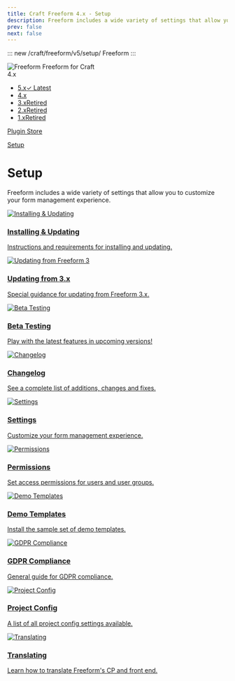 ```yaml
---
title: Craft Freeform 4.x - Setup
description: Freeform includes a wide variety of settings that allow you to customize your form management experience.
prev: false
next: false
---
```


<meta property="og:image" content="https://docs.solspace.com/extras/social/craft/freeform/freeform.png" />

::: new /craft/freeform/v5/setup/
Freeform
:::

<div id="pr-heading">
    <img src="https://docs.solspace.com/extras/icons/products/freeform-icon.png" alt="Freeform" class="pr-image">
    <span class="pr-name">Freeform</span>
    <span class="pr-category">for Craft</span>
    <div class="pr-v-wrapper">
        <div class="pr-v">
            <span class="pr-v-v">4.x</span>
            <span class="pr-v-arrow arrow down"></span>
        </div>
        <ul class="pr-v-list">
            <li><a href="/craft/freeform/v5/">5.x<span class="pr-v-type pr-latest">✓ Latest</span></a></li>
            <li><a href="/craft/freeform/v4/">4.x</a></li>
            <li><a href="/craft/freeform/v3/">3.x<span class="pr-v-type pr-retired">Retired</span></a></li>
            <li><a href="/craft/freeform/v2/">2.x<span class="pr-v-type pr-retired">Retired</span></a></li>
            <li><a href="/craft/freeform/v1/">1.x<span class="pr-v-type pr-retired">Retired</span></a></li>
        </ul>
    </div>
    <div class="pr-buy">
        <a href="https://plugins.craftcms.com/freeform" class="button button-blue"><span class="external-url">Plugin Store</span></a>
    </div>
</div>

<span class="page-section"><a href="/craft/freeform/v4/setup/">Setup</a></span>

# Setup

<div class="hero-lead">

Freeform includes a wide variety of settings that allow you to customize your form management experience.

</div>

<div class="menu-grid">
    <a href="./installing-updating/" class="menu-box">
        <img src="../../../../images/icons/box.png" alt="Installing &amp; Updating">
        <div class="menu-grid-text">
            <h3>Installing &amp; Updating</h3>
            <p>Instructions and requirements for installing and updating.</p>
        </div>
    </a>
    <a href="./updating-freeform-3/" class="menu-box">
        <img src="../../../../images/icons/update-arrows.png" alt="Updating from Freeform 3">
        <div class="menu-grid-text">
            <h3>Updating from 3.x</h3>
            <p>Special guidance for updating from Freeform 3.x.</p>
        </div>
    </a>
    <a href="./betas/" class="menu-box">
        <img src="../../../../images/icons/tools.png" alt="Beta Testing">
        <div class="menu-grid-text">
            <h3>Beta Testing</h3>
            <p>Play with the latest features in upcoming versions!</p>
        </div>
    </a>
    <a href="./changelog/" class="menu-box">
        <img src="../../../../images/icons/magic-wand.png" alt="Changelog">
        <div class="menu-grid-text">
            <h3>Changelog</h3>
            <p>See a complete list of additions, changes and fixes.</p>
        </div>
    </a>
    <a href="./settings/" class="menu-box">
        <img src="../../../../images/icons/config-page.png" alt="Settings">
        <div class="menu-grid-text">
            <h3>Settings</h3>
            <p>Customize your form management experience.</p>
        </div>
    </a>
    <a href="./permissions/" class="menu-box">
        <img src="../../../../images/icons/padlock.png" alt="Permissions">
        <div class="menu-grid-text">
            <h3>Permissions</h3>
            <p>Set access permissions for users and user groups.</p>
        </div>
    </a>
    <a href="./demo-templates/" class="menu-box">
        <img src="../../../../images/icons/starter-templates.png" alt="Demo Templates">
        <div class="menu-grid-text">
            <h3>Demo Templates</h3>
            <p>Install the sample set of demo templates.</p>
        </div>
    </a>
    <a href="./gdpr-compliance/" class="menu-box">
        <img src="../../../../images/icons/gdpr.png" alt="GDPR Compliance">
        <div class="menu-grid-text">
            <h3>GDPR Compliance</h3>
            <p>General guide for GDPR compliance.</p>
        </div>
    </a>
    <a href="./project-config/" class="menu-box">
        <img src="../../../../images/icons/document-gear.png" alt="Project Config">
        <div class="menu-grid-text">
            <h3>Project Config</h3>
            <p>A list of all project config settings available.</p>
        </div>
    </a>
    <a href="./translating/" class="menu-box">
        <img src="../../../../images/icons/translation.png" alt="Translating">
        <div class="menu-grid-text">
            <h3>Translating</h3>
            <p>Learn how to translate Freeform's CP and front end.</p>
        </div>
    </a>
</div>